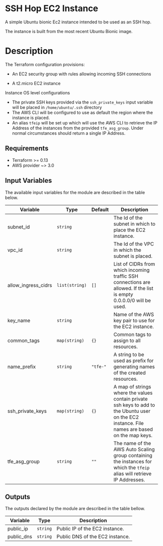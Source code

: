 # SSH Hop EC2 Instance

A simple Ubuntu bionic Ec2 instance intended to be used as an SSH hop.

The instance is built from the most recent Ubuntu Bionic image.

# Description

The Terraform configuration provisions:

  - An EC2 security group with rules allowing incoming SSH connections

  - A t2.micro EC2 instance

Instance OS level configurations 

  - The private SSH keys provided via the  `ssh_private_keys` input variable will be placed in `/home/ubuntu/.ssh` directory
  - The AWS CLI will be configured to use as default the region where the instance is placed.
  - An alias `tfeip` will be set up which will use the AWS CLI to retrieve the IP Address of the instances from the provided `tfe_asg_group`. Under normal circumstances should return a single IP Address.

## Requirements

* Terraform >= 0.13
* AWS provider ~> 3.0

## Input Variables

The available input variables for the module are described in the table below.

| Variable | Type | Default | Description |
| -------- | ---- | ------- | ----------- |
| subnet_id | `string` | | The Id of the subnet in which to place the EC2 instance. |
| vpc_id | `string` | | The Id of the VPC in which the subnet is placed. |
| allow_ingress_cidrs | `list(string)` | `[]` | List of CIDRs from which incoming traffic SSH connections are allowed. If the list is empty 0.0.0.0/0 will be used. |
| key_name | `string` | | Name of the AWS key pair to use for the EC2 instance. |
| common_tags | `map(string)` | `{}` | Common tags to assign to all resources. |
| name_prefix | `string` | `"tfe-"` | A string to be used as prefix for generating names of the created resources. |
| ssh_private_keys | `map(string)` | `{}` | A map of strings where the values contain private ssh keys to add to the Ubuntu user on the EC2 instance. File names are based on the map keys. |
| tfe_asg_group | `string` | `""` | The name of the AWS Auto Scaling group containing the instances for which the `tfeip` alias will retrieve IP Addresses. |

## Outputs 

The outputs declared by the module are described in the table bellow.

| Variable | Type | Description |
| -------- | ---- | ----------- |
| public_ip | `string` | Public IP of the EC2 instance. |
| public_dns | `string` | Public DNS of the EC2 instance. |
